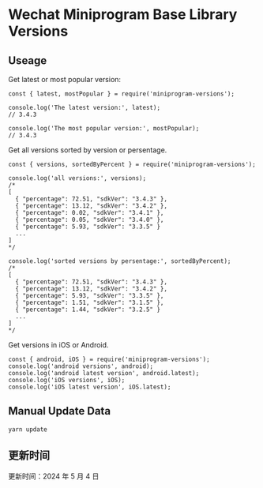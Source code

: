 
# Wechat Miniprogram Base Library Versions

## Useage

Get latest or most popular version:

```;
const { latest, mostPopular } = require('miniprogram-versions');

console.log('The latest version:', latest);
// 3.4.3

console.log('The most popular version:', mostPopular);
// 3.4.3

```

Get all versions sorted by version or persentage.

```
const { versions, sortedByPercent } = require('miniprogram-versions');

console.log('all versions:', versions);
/*
[
  { "percentage": 72.51, "sdkVer": "3.4.3" },
  { "percentage": 13.12, "sdkVer": "3.4.2" },
  { "percentage": 0.02, "sdkVer": "3.4.1" },
  { "percentage": 0.05, "sdkVer": "3.4.0" },
  { "percentage": 5.93, "sdkVer": "3.3.5" }
  ...
]
*/

console.log('sorted versions by persentage:', sortedByPercent);
/*
[
  { "percentage": 72.51, "sdkVer": "3.4.3" },
  { "percentage": 13.12, "sdkVer": "3.4.2" },
  { "percentage": 5.93, "sdkVer": "3.3.5" },
  { "percentage": 1.51, "sdkVer": "3.1.5" },
  { "percentage": 1.44, "sdkVer": "3.2.5" }
  ...
]
*/
```

Get versions in iOS or Android.

```
const { android, iOS } = require('miniprogram-versions');
console.log('android versions', android);
console.log('android latest version', android.latest);
console.log('iOS versions', iOS);
console.log('iOS latest version', iOS.latest);
```

## Manual Update Data

```
yarn update
```

## 更新时间

更新时间：2024 年 5 月 4 日
